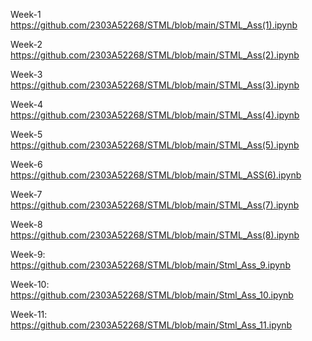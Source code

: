Week-1
https://github.com/2303A52268/STML/blob/main/STML_Ass(1).ipynb

Week-2
https://github.com/2303A52268/STML/blob/main/STML_Ass(2).ipynb

Week-3
https://github.com/2303A52268/STML/blob/main/STML_Ass(3).ipynb

Week-4
https://github.com/2303A52268/STML/blob/main/STML_Ass(4).ipynb

Week-5
https://github.com/2303A52268/STML/blob/main/STML_Ass(5).ipynb

Week-6
https://github.com/2303A52268/STML/blob/main/STML_ASS(6).ipynb

Week-7
https://github.com/2303A52268/STML/blob/main/STML_Ass(7).ipynb

Week-8
https://github.com/2303A52268/STML/blob/main/STML_Ass(8).ipynb

Week-9:
https://github.com/2303A52268/STML/blob/main/Stml_Ass_9.ipynb

Week-10:
https://github.com/2303A52268/STML/blob/main/Stml_Ass_10.ipynb

Week-11:
https://github.com/2303A52268/STML/blob/main/Stml_Ass_11.ipynb
